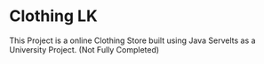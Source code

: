 # Clothing LK
This Project is a online Clothing Store built using Java Servelts as a University Project. (Not Fully Completed)